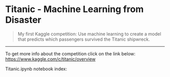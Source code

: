 # Titanic - Machine Learning from Disaster
> My first Kaggle competition: Use machine learning to create a model that predicts which passengers survived the Titanic shipwreck.
<hr>


To get more info about the competition click on the link below:<br>
https://www.kaggle.com/c/titanic/overview


Titanic.ipynb notebook index:

